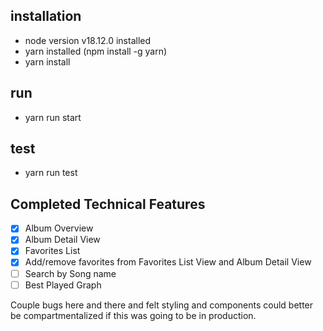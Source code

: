 ## installation 
- node version v18.12.0 installed
- yarn installed (npm install -g yarn)
- yarn install 

## run
- yarn run start 

## test
- yarn run test

## Completed Technical Features
- [x] Album Overview
- [x] Album Detail View
- [x] Favorites List
- [x] Add/remove favorites from Favorites List View and Album Detail View
- [ ] Search by Song name 
- [ ] Best Played Graph

Couple bugs here and there and felt styling and components could better be compartmentalized if this was going to be in production. 